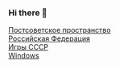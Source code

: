 ### Hi there 👋



[Постсоветское пространство](https://ruzaharsu.github.io/political-na-postsovet-space/)
<br>
[Российская Федерация](https://ruzaharsu.github.io/russia/)
<br>
[Игры СССР](https://ruzaharsu.github.io/games)
<br>
[Windows](https://ruzaharsu.github.io/o-windows/)
<br>

